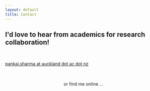 ```yaml
---
layout: default
title: Contact
---
```

<h2 class="text-primary">I'd love to hear from academics for research collaboration!</h2><br>

<span><i class="fa fa-envelope"></i><a href="mailto:pankaj.sharma@auckland.ac.nz" target="_blank">pankaj.sharma at auckland dot ac dot nz</a></span><br><br>

<div class="d-block d-sm-none" style="text-align: center;"><br>
  or find me online ... <br>
</div>
